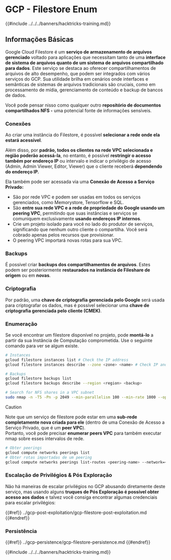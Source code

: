 # GCP - Filestore Enum

{{#include ../../../banners/hacktricks-training.md}}

## Informações Básicas

Google Cloud Filestore é um **serviço de armazenamento de arquivos gerenciado** voltado para aplicações que necessitam tanto de uma **interface de sistema de arquivos quanto de um sistema de arquivos compartilhado para dados**. Este serviço se destaca ao oferecer compartilhamentos de arquivos de alto desempenho, que podem ser integrados com vários serviços do GCP. Sua utilidade brilha em cenários onde interfaces e semânticas de sistemas de arquivos tradicionais são cruciais, como em processamento de mídia, gerenciamento de conteúdo e backup de bancos de dados.

Você pode pensar nisso como qualquer outro **repositório de documentos compartilhados NFS -** uma potencial fonte de informações sensíveis.

### Conexões

Ao criar uma instância do Filestore, é possível **selecionar a rede onde ela estará acessível**.

Além disso, por **padrão, todos os clientes na rede VPC selecionada e região poderão acessá-la**, no entanto, é possível **restringir o acesso também por endereço IP** ou intervalo e indicar o privilégio de acesso (Admin, Admin Viewer, Editor, Viewer) que o cliente receberá **dependendo do endereço IP.**

Ela também pode ser acessada via uma **Conexão de Acesso a Serviço Privado:**

- São por rede VPC e podem ser usadas em todos os serviços gerenciados, como Memorystore, Tensorflow e SQL.
- São **entre sua rede VPC e a rede de propriedade do Google usando um peering VPC**, permitindo que suas instâncias e serviços se comuniquem exclusivamente **usando endereços IP internos**.
- Crie um projeto isolado para você no lado do produtor de serviços, significando que nenhum outro cliente o compartilha. Você será cobrado apenas pelos recursos que provisionar.
- O peering VPC importará novas rotas para sua VPC.

### Backups

É possível criar **backups dos compartilhamentos de arquivos**. Estes podem ser posteriormente **restaurados na instância de Fileshare de origem** ou em **novas**.

### Criptografia

Por padrão, uma **chave de criptografia gerenciada pelo Google** será usada para criptografar os dados, mas é possível selecionar uma **chave de criptografia gerenciada pelo cliente (CMEK)**.

### Enumeração

Se você encontrar um filestore disponível no projeto, pode **montá-lo** a partir da sua Instância de Computação comprometida. Use o seguinte comando para ver se algum existe.
```bash
# Instances
gcloud filestore instances list # Check the IP address
gcloud filestore instances describe --zone <zone> <name> # Check IP and access restrictions

# Backups
gcloud filestore backups list
gcloud filestore backups describe --region <region> <backup>

# Search for NFS shares in a VPC subnet
sudo nmap -n -T5 -Pn -p 2049 --min-parallelism 100 --min-rate 1000 --open 10.99.160.2/20
```
> [!CAUTION]
> Note que um serviço de filestore pode estar em uma **sub-rede completamente nova criada para ele** (dentro de uma Conexão de Acesso a Serviço Privado, que é um **peer VPC**).\
> Portanto, você pode precisar **enumerar peers VPC** para também executar nmap sobre esses intervalos de rede.
>
> ```bash
> # Obter peerings
> gcloud compute networks peerings list
> # Obter rotas importadas de um peering
> gcloud compute networks peerings list-routes <peering-name> --network=<network-name> --region=<region> --direction=INCOMING
> ```

### Escalação de Privilégios & Pós Exploração

Não há maneiras de escalar privilégios no GCP abusando diretamente deste serviço, mas usando alguns **truques de Pós Exploração é possível obter acesso aos dados** e talvez você consiga encontrar algumas credenciais para escalar privilégios:

{{#ref}}
../gcp-post-exploitation/gcp-filestore-post-exploitation.md
{{#endref}}

### Persistência

{{#ref}}
../gcp-persistence/gcp-filestore-persistence.md
{{#endref}}

{{#include ../../../banners/hacktricks-training.md}}
